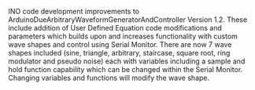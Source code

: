INO code development improvements to ArduinoDueArbitraryWaveformGeneratorAndController Version 1.2.
These include addition of User Defined Equation code modifications and parameters which builds upon and increases functionality with custom wave shapes and control using Serial Monitor. There are now 7 wave shapes included (sine, triangle, arbitrary, staircase, square root, ring modulator and pseudo noise) each with variables including a sample and hold function capability which can be changed within the Serial Monitor. Changing variables and functions will modify the wave shape.

